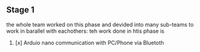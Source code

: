 ## Stage 1
the whole team worked on this phase and devided into many sub-teams to work in barallel with eachothers:
teh work done in htis phase is 
1. [x] Arduio nano communication with PC/Phone via Bluetoth
